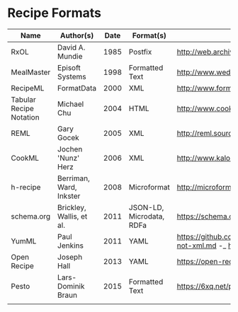 # Recipe Formats

| Name                    | Author(s)                  | Date | Format(s)                  | Link(s) |
| ----------------------- | -------------------------- | ---- | -------------------------- | ------- |
| RxOL                    | David A. Mundie            | 1985 | Postfix                    | http://web.archive.org/web/20020621235055/http://www.anthus.com/Recipes/CompCook.html |
| MealMaster              | Episoft Systems            | 1998 | Formatted Text             | http://www.wedesoft.de/software/2020/07/07/mealmaster/ | 
| RecipeML                | FormatData                 | 2000 | XML                        | http://www.formatdata.com/recipeml/spec/ |
| Tabular Recipe Notation | Michael Chu                | 2004 | HTML                       | http://www.cookingforengineers.com/forums/viewtopic.php?t=120 |
| REML                    | Gary Gocek                 | 2005 | XML                        | http://reml.sourceforge.net/ |
| CookML                  | Jochen 'Nunz' Herz         | 2006 | XML                        | http://www.kalorio.de/index.php?SCa=../cml/CookML_EN https://cookml.3lands.ch/ |
| h-recipe                | Berriman, Ward, Inkster    | 2008 | Microformat                | http://microformats.org/wiki/h-recipe |
| schema.org              | Brickley, Wallis, et al.   | 2011 | JSON-LD, Microdata, RDFa   | https://schema.org/Recipe |
| YumML                   | Paul Jenkins               | 2011 | YAML                       | https://github.com/vikingcode/vikingcode.github.io/blob/HEAD/_posts/2011-09-21-yumml-not-xml.md -_ https://gist.github.com/magarcia/5897a8078a0e816df04eb7b56f026b02 |
| Open Recipe             | Joseph Hall                | 2013 | YAML                       | https://open-recipe-format.readthedocs.io/ |
| Pesto                   | Lars-Dominik Braun         | 2015 | Formatted Text             | https://6xq.net/pesto/ |
|                         |                            |      |                            |      |
